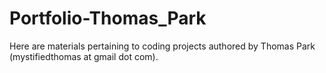 # Portfolio-Thomas_Park
Here are materials pertaining to coding projects authored by Thomas Park (mystifiedthomas at gmail dot com).

